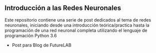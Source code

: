 ## Introducción a las Redes Neuronales

Este repositorio contiene una serie de post dedicados al tema de redes neuronales, iniciando desde una introducción teórica/practica hasta la programación de una red neuronal completa utilizando el lenguaje de programación Python 3.6

- Post para Blog de FutureLAB
